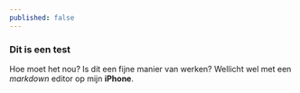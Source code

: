 ```yaml
---
published: false
---
```

### Dit is een test

Hoe moet het nou? Is dit een fijne manier van werken? Wellicht wel met een _markdown_ editor op mijn **iPhone**. 
